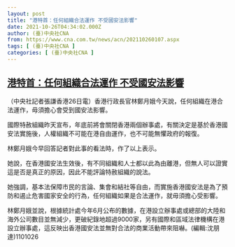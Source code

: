 ```yaml
---
layout: post
title: "港特首：任何組織合法運作 不受國安法影響"
date: 2021-10-26T04:34:02.000Z
author: (臺)中央社CNA
from: https://www.cna.com.tw/news/acn/202110260107.aspx
tags: [ (臺)中央社CNA ]
categories: [ (臺)中央社CNA ]
---
```

<!--1635222842000-->
[港特首：任何組織合法運作 不受國安法影響](https://www.cna.com.tw/news/acn/202110260107.aspx)
------

<div>
<div></div><div><p>（中央社記者張謙香港26日電）香港行政長官林鄭月娥今天說，任何組織在港合法運作，毋須擔心會受到國安法影響。</p><p>國際特赦組織昨天宣布，年底前將會關閉香港兩個辦事處，有關決定是基於香港國安法實施後，人權組織不可能在港自由運作，也不可能無懼政府的報復。</p><p>林鄭月娥今早回答記者對此事的看法時，作了以上表示。</p><p>她說，在香港國安法生效後，有不同組織和人士都以此為由離港，但無人可以證實這是否是真正的原因，因此不能評論特赦組織的說法。</p><p>她強調，基本法保障市民的言論、集會和結社等自由，而實施香港國安法是為了預防和遏止危害國家安全的行為，任何組織如果是合法運作，就毋須擔心受影響。</p><p>林鄭月娥並說，根據統計處今年6月公布的數據，在港設立辦事處或總部的大陸和海外公司數目並無減少，更破紀錄地超過9000家，另有國際和區域法律機構在港設立辦事處，這反映出香港國安法並無對合法的商業活動帶來阻嚇。(編輯:沈朋達)1101026</p></div>
</div>
